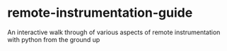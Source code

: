 # remote-instrumentation-guide
An interactive walk through of various aspects of remote instrumentation with python from the ground up

